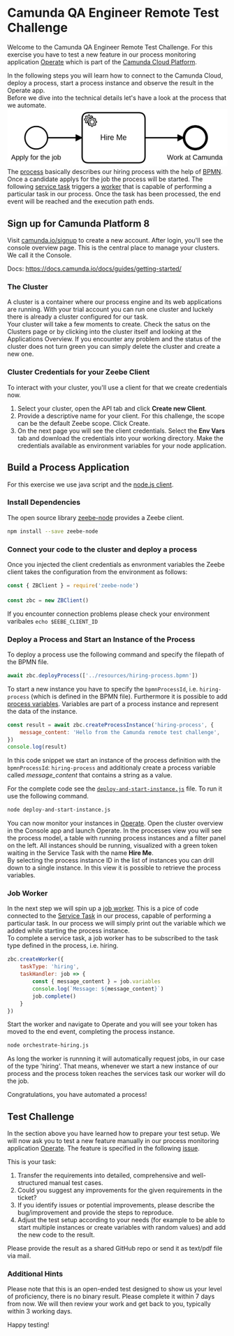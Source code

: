# Camunda QA Engineer Remote Test Challenge

Welcome to the Camunda QA Engineer Remote Test Challenge. For this exercise you have to test a new feature in our process monitoring application [Operate](https://docs.camunda.io/docs/components/operate/) which is part of the [Camunda Cloud Platform](https://docs.camunda.io/).  

In the following steps you will learn how to connect to the Camunda Cloud, deploy a process, start a process instance and observe the result in the Operate app.   
Before we dive into the technical details let's have a look at the process that we automate.
![Hiring Process](resources/hiring-process.png)
The [process](https://docs.camunda.io/docs/components/concepts/processes/) basically describes our hiring process with the help of [BPMN](https://docs.camunda.io/docs/components/modeler/bpmn/bpmn-primer/). Once a candidate applys for the job the process will be started. The following [service task](https://docs.camunda.io/docs/components/modeler/bpmn/service-tasks/) triggers a [worker](https://docs.camunda.io/docs/components/concepts/job-workers/) that is capable of performing a particular task in our process. Once the task has been processed, the end event will be reached and the execution path ends.

## Sign up for Camunda Platform 8

Visit [camunda.io/signup](https://accounts.cloud.camunda.io/signup) to create a new account. After login, you'll see the console overview page. This is the central place to manage your clusters. We call it the Console.

Docs: https://docs.camunda.io/docs/guides/getting-started/


### The Cluster 

A cluster is a container where our process engine and its web applications are running. With your trial account you can run one cluster and luckely there is already a cluster configured for our task.   
Your cluster will take a few moments to create. Check the satus on the Clusters page or by clicking into the cluster itself and looking at the Applications Overview. If you encounter any problem and the status of the cluster does not turn green you can simply delete the cluster and create a new one.


### Cluster Credentials for your Zeebe Client

To interact with your cluster, you'll use a client for that we create credentials now.  

1. Select your cluster, open the API tab and click **Create new Client**.
2. Provide a descriptive name for your client. For this challenge, the scope can be the default Zeebe scope. Click Create.
3. On the next page you will see the client credentials. Select the **Env Vars** tab and download the credentials into your working directory. Make the credentials available as environment variables for your node application. 


## Build a Process Application

For this exercise we use java script and the [node.js client](https://github.com/camunda/camunda-platform-get-started/tree/main/nodejs). 


### Install Dependencies

The open source library [zeebe-node](https://www.npmjs.com/package/zeebe-node) provides a Zeebe client.

```bash
npm install --save zeebe-node
```


### Connect your code to the cluster and deploy a process

Once you injected the client credentials as envronment variables the Zeebe client takes the configuration from the environment as follows:


```javascript
const { ZBClient } = require('zeebe-node')

const zbc = new ZBClient()
```

If you encounter connection problems please check your environment varibales ```echo $EEBE_CLIENT_ID```

### Deploy a Process and Start an Instance of the Process

To deploy a process use the following command and specify the filepath of the BPMN file.

```javascript
await zbc.deployProcess(['../resources/hiring-process.bpmn'])
```

To start a new instance you have to specify the `bpmnProcessId`, i.e. `hiring-process` (which is defined in the BPMN file). Furthermore it is possible to add [process variables](https://docs.camunda.io/docs/components/concepts/variables/). Variables are part of a process instance and represent the data of the instance. 

```javascript
const result = await zbc.createProcessInstance('hiring-process', {
	message_content: 'Hello from the Camunda remote test challenge',
})
console.log(result)
```

In this code snippet we start an instance of the process definition with the `bpmnProcessId`: `hiring-process` and additionaly create a process variable called *message_content* that contains a string as a value.

For the complete code see the [`deploy-and-start-instance.js`](deploy-and-start-instance.js) file. To run it use the following command.

```bash
node deploy-and-start-instance.js
```

You can now monitor your instances in [Operate](https://docs.camunda.io/docs/components/operate/). Open the cluster overview in the Console app and launch Operate. In the processes view you will see the process model, a table with running process instances and a filter panel on the left. All instances should be running, visualized with a green token waiting in the Service Task with the name **Hire Me**.  
By selecting the process instance ID in the list of instances you can drill down to a single instance. In this view it is possible to retrieve the process variables.

### Job Worker

In the next step we will spin up a [job worker](https://docs.camunda.io/docs/components/concepts/job-workers/). This is a pice of code connected to the [Service Task](https://docs.camunda.io/docs/components/modeler/bpmn/service-tasks/) in our process, capable of performing a particular task. In our process we will simply print out the variable which we added while starting the process instance.  
To complete a service task, a job worker has to be subscribed to the task type defined in the process, i.e. hiring.  

```javascript
zbc.createWorker({
	taskType: 'hiring',
	taskHandler: job => {
		const { message_content } = job.variables
		console.log(`Message: ${message_content}`)
		job.complete()
	}
})
```

Start the worker and navigate to Operate and you will see your token has moved to the end event, completing the process instance.

```bash
node orchestrate-hiring.js
```

As long the worker is runnning it will automatically request jobs, in our case of the type 'hiring'. That means, whenever we start a new instance of our process and the process token reaches the services task our worker will do the job.  

Congratulations, you have automated a process!


## Test Challenge

In the section above you have learned how to prepare your test setup. We will now ask you to test a new feature manually in our process monitoring application [Operate](https://docs.camunda.io/docs/components/operate/). The feature is specified in the following [issue](https://github.com/mschoe/qa-remote-challenge/issues/1).

This is your task:
1. Transfer the requirements into detailed, comprehensive and well-structured manual test cases.
2. Could you suggest any improvements for the given requirements in the ticket?
3. If you identify issues or potential improvements, please describe the bug/improvement and provide the steps to reproduce.
4. Adjust the test setup according to your needs (for example to be able to start multiple instances or create variables with random values) and add the new code to the result. 

Please provide the result as a shared GitHub repo or send it as text/pdf file via mail. 

### Additional Hints

Please note that this is an open-ended test designed to show us your level of proficiency, there is no binary result.
Please complete it within 7 days from now. We will then review your work and get back to you, typically within 3 working days.

Happy testing! 

